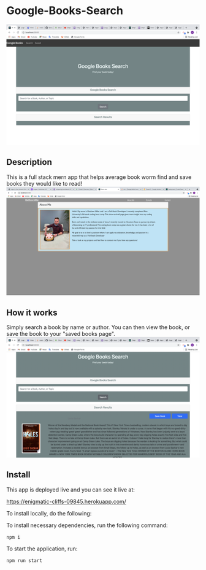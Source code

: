 # Google-Books-Search
![License: MIT](https://github.com/Millmr/Google-Books-Search/blob/main/images/home.png)

## Description
This is a full stack mern app that helps average book worm find and save books they would like to read!
![image](https://github.com/Millmr/My-React-Portfolio/blob/master/images/about.png)

## How it works
Simply search a book by name or author.  You can then view the book, or save the book to your "saved books page".
![image](https://github.com/Millmr/Google-Books-Search/blob/main/images/search.png)

## Install

This app is deployed live and you can see it live at:

https://enigmatic-cliffs-09845.herokuapp.com/

To install locally, do the following:

To install necessary dependencies, run the following command:

```
npm i
```
To start the application, run:
```
npm run start
```


